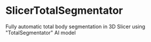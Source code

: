 # SlicerTotalSegmentator
Fully automatic total body segmentation in 3D Slicer using "TotalSegmentator" AI model
